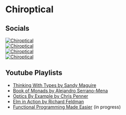 # Chiroptical

## Socials

[![Chiroptical](https://img.shields.io/badge/twitch.tv-chiroptical-purple?logo=twitch&style=for-the-badge)](https://twitch.tv/chiroptical)</br>
[![Chiroptical](https://img.shields.io/badge/youtube-chiroptical-c4302b?logo=youtube&style=for-the-badge)](https://youtube.com/chiroptical)</br>
[![Chiroptical](https://img.shields.io/badge/twitter-chiroptical-blue?logo=twitter&style=for-the-badge)](https://twitter.com/chiroptical)</br>
[![Chiroptical](https://img.shields.io/badge/github-chiroptical-6cc644?logo=github&style=for-the-badge)](https://github.com/chiroptical)</br>

## Youtube Playlists

- [Thinking With Types by Sandy Maguire](https://www.youtube.com/watch?v=g7dcbdqGL78&list=PLW_sOzxD_4gQok1m4uH05zI993SV-uXsI)
- [Book of Monads by Alejandro Serrano-Mena](https://www.youtube.com/watch?v=3jGadISq420&list=PLW_sOzxD_4gSzUeAeo6ncDw30T3sr-Izq)
- [Optics By Example by Chris Penner](https://www.youtube.com/watch?v=0hA-VbMbYoE&list=PLW_sOzxD_4gSyP92J-K4AwfR9Fvi6WCuV)
- [Elm in Action by Richard Feldman](https://www.youtube.com/watch?v=TjogPgz_jnc&list=PLW_sOzxD_4gSxW3agdoW22JTIJoaiSVYu)
- [Functional Programming Made Easier](https://www.youtube.com/watch?v=xXAzesX92Wk&list=PLW_sOzxD_4gQwZ7oWTrpeETXCiVWDl2U_) (in progress)
